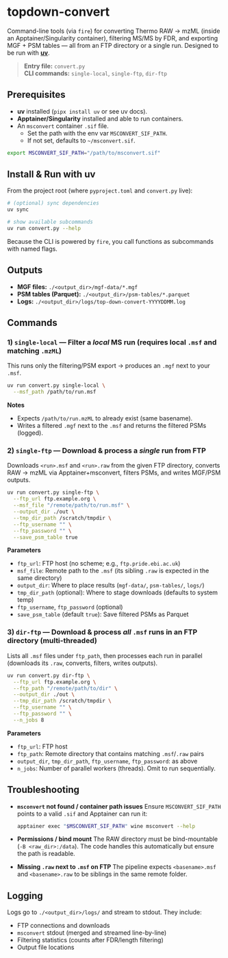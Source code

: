# topdown-convert

Command-line tools (via `fire`) for converting Thermo RAW → mzML (inside an Apptainer/Singularity container), filtering MS/MS by FDR, and exporting MGF + PSM tables — all from an FTP directory or a single run. Designed to be run with **[uv](https://github.com/astral-sh/uv)**.

> **Entry file:** `convert.py`  
> **CLI commands:** `single-local`, `single-ftp`, `dir-ftp`

## Prerequisites

- **uv** installed (`pipx install uv` or see uv docs).
- **Apptainer/Singularity** installed and able to run containers.
- An `msconvert` container `.sif` file.  
  - Set the path with the env var `MSCONVERT_SIF_PATH`.  
  - If not set, defaults to `~/msconvert.sif`.

```bash
export MSCONVERT_SIF_PATH="/path/to/msconvert.sif"
```

## Install & Run with uv

From the project root (where `pyproject.toml` and `convert.py` live):

```bash
# (optional) sync dependencies
uv sync

# show available subcommands
uv run convert.py --help
```

Because the CLI is powered by `fire`, you call functions as subcommands with named flags.

## Outputs

* **MGF files:** `./<output_dir>/mgf-data/*.mgf`
* **PSM tables (Parquet):** `./<output_dir>/psm-tables/*.parquet`
* **Logs:** `./<output_dir>/logs/top-down-convert-YYYYDDMM.log`


## Commands

### 1) `single-local` — Filter a *local* MS run (requires local `.msf` and matching `.mzML`)

This runs only the filtering/PSM export → produces an `.mgf` next to your `.msf`.

```bash
uv run convert.py single-local \
  --msf_path /path/to/run.msf
```

**Notes**

* Expects `/path/to/run.mzML` to already exist (same basename).
* Writes a filtered `.mgf` next to the `.msf` and returns the filtered PSMs (logged).


### 2) `single-ftp` — Download & process a *single* run from FTP

Downloads `<run>.msf` and `<run>.raw` from the given FTP directory, converts RAW → mzML via Apptainer+msconvert, filters PSMs, and writes MGF/PSM outputs.

```bash
uv run convert.py single-ftp \
  --ftp_url ftp.example.org \
  --msf_file "/remote/path/to/run.msf" \
  --output_dir ./out \
  --tmp_dir_path /scratch/tmpdir \
  --ftp_username "" \
  --ftp_password "" \
  --save_psm_table true
```

**Parameters**

* `ftp_url`: FTP host (no scheme; e.g., `ftp.pride.ebi.ac.uk`)
* `msf_file`: Remote path to the `.msf` (its sibling `.raw` is expected in the same directory)
* `output_dir`: Where to place results (`mgf-data/`, `psm-tables/`, `logs/`)
* `tmp_dir_path` (optional): Where to stage downloads (defaults to system temp)
* `ftp_username`, `ftp_password` (optional)
* `save_psm_table` (default `true`): Save filtered PSMs as Parquet

### 3) `dir-ftp` — Download & process *all* `.msf` runs in an FTP directory (multi-threaded)

Lists all `.msf` files under `ftp_path`, then processes each run in parallel (downloads its `.raw`, converts, filters, writes outputs).

```bash
uv run convert.py dir-ftp \
  --ftp_url ftp.example.org \
  --ftp_path "/remote/path/to/dir" \
  --output_dir ./out \
  --tmp_dir_path /scratch/tmpdir \
  --ftp_username "" \
  --ftp_password "" \
  --n_jobs 8
```

**Parameters**

* `ftp_url`: FTP host
* `ftp_path`: Remote directory that contains matching `.msf`/`.raw` pairs
* `output_dir`, `tmp_dir_path`, `ftp_username`, `ftp_password`: as above
* `n_jobs`: Number of parallel workers (threads). Omit to run sequentially.

## Troubleshooting

* **`msconvert` not found / container path issues**
  Ensure `MSCONVERT_SIF_PATH` points to a valid `.sif` and Apptainer can run it:

  ```bash
  apptainer exec "$MSCONVERT_SIF_PATH" wine msconvert --help
  ```

* **Permissions / bind mount**
  The RAW directory must be bind-mountable (`-B <raw_dir>:/data`). The code handles this automatically but ensure the path is readable.

* **Missing `.raw` next to `.msf` on FTP**
  The pipeline expects `<basename>.msf` and `<basename>.raw` to be siblings in the same remote folder.

## Logging

Logs go to `./<output_dir>/logs/` and stream to stdout. They include:

* FTP connections and downloads
* `msconvert` stdout (merged and streamed line-by-line)
* Filtering statistics (counts after FDR/length filtering)
* Output file locations
